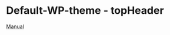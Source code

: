 # Default-WP-theme - topHeader

[Manual](https://github.com/Sycoraxya/Default-WP-theme/blob/master/handleiding_default_theme.pdf)